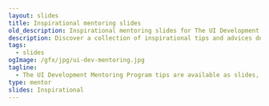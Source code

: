 ```yaml
---
layout: slides
title: Inspirational mentoring slides
old_description: Inspirational mentoring slides for The UI Development Mentoring Program tips.
description: Discover a collection of inspirational tips and advices designed to motivate and encourage aspiring UI developers on their learning journey.
tags:
  - slides
ogImage: /gfx/jpg/ui-dev-mentoring.jpg
tagline:
  - The UI Development Mentoring Program tips are available as slides, too.
type: mentor
slides: Inspirational
---
```

